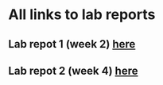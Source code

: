 # All links to lab reports

## Lab repot 1 (week 2) [here]()

## Lab repot 2 (week 4) [here](https://letocassius.github.io/Week-4-Lab-Reports/Lab%20report%20week2.html)

